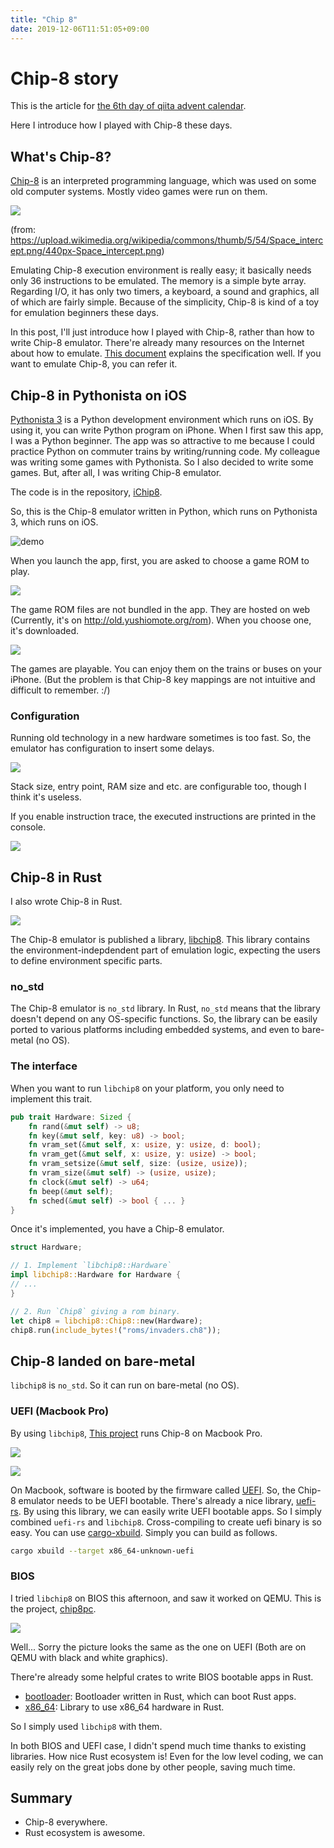 ```yaml
---
title: "Chip 8"
date: 2019-12-06T11:51:05+09:00
---
```


# Chip-8 story

This is the article for [the 6th day of qiita advent calendar](https://qiita.com/advent-calendar/2019/giroppon-fintech).

Here I introduce how I played with Chip-8 these days.

## What's Chip-8?

[Chip-8](https://en.wikipedia.org/wiki/CHIP-8) is an interpreted programming language, which was used on some old computer systems. Mostly video games were run on them.

![](https://upload.wikimedia.org/wikipedia/commons/thumb/5/54/Space_intercept.png/440px-Space_intercept.png)

(from: https://upload.wikimedia.org/wikipedia/commons/thumb/5/54/Space_intercept.png/440px-Space_intercept.png)

Emulating Chip-8 execution environment is really easy; it basically needs only 36 instructions to be emulated. The memory is a simple byte array. Regarding I/O, it has only two timers, a keyboard, a sound and graphics, all of which are fairly simple. Because of the simplicity, Chip-8 is kind of a toy for emulation beginners these days.

In this post, I'll just introduce how I played with Chip-8, rather than how to write Chip-8 emulator. There're already many resources on the Internet about how to emulate. [This document](http://devernay.free.fr/hacks/chip8/C8TECH10.HTM) explains the specification well. If you want to emulate Chip-8, you can refer it.

## Chip-8 in Pythonista on iOS

[Pythonista 3](http://omz-software.com/pythonista/) is a Python development environment which runs on iOS. By using it, you can write Python program on iPhone. When I first saw this app, I was a Python beginner. The app was so attractive to me because I could practice Python on commuter trains by writing/running code. My colleague was writing some games with Pythonista. So I also decided to write some games. But, after all, I was writing Chip-8 emulator.

The code is in the repository, [iChip8](https://github.com/YushiOMOTE/iChip8).

So, this is the Chip-8 emulator written in Python, which runs on Pythonista 3, which runs on iOS.

![demo](https://raw.github.com/wiki/YushiOMOTE/iChip8/media/demo.gif)

When you launch the app, first, you are asked to choose a game ROM to play.

![](../../assets/chip8/menu.png)

The game ROM files are not bundled in the app. They are hosted on web (Currently, it's on http://old.yushiomote.org/rom). When you choose one, it's downloaded.

![](../../assets/chip8/games.png)

The games are playable. You can enjoy them on the trains or buses on your iPhone. (But the problem is that Chip-8 key mappings are not intuitive and difficult to remember. :/)

### Configuration

Running old technology in a new hardware sometimes is too fast. So, the emulator has configuration to insert some delays.

![](../../assets/chip8/settings.png)

Stack size, entry point, RAM size and etc. are configurable too, though I think it's useless.

If you enable instruction trace, the executed instructions are printed in the console.

![](../../assets/chip8/instlog.png)

## Chip-8 in Rust

I also wrote Chip-8 in Rust.

![](../../assets/chip8/rust.png)

The Chip-8 emulator is published a library, [libchip8](https://crates.io/crates/libchip8). This library contains the environment-indepdendent part of emulation logic, expecting the users to define environment specific parts.

### no_std

The Chip-8 emulator is `no_std` library. In Rust, `no_std` means that the library doesn't depend on any OS-specific functions. So, the library can be easily ported to various platforms including embedded systems, and even to bare-metal (no OS).

### The interface

When you want to run `libchip8` on your platform, you only need to implement this trait.

```rust
pub trait Hardware: Sized {
    fn rand(&mut self) -> u8;
    fn key(&mut self, key: u8) -> bool;
    fn vram_set(&mut self, x: usize, y: usize, d: bool);
    fn vram_get(&mut self, x: usize, y: usize) -> bool;
    fn vram_setsize(&mut self, size: (usize, usize));
    fn vram_size(&mut self) -> (usize, usize);
    fn clock(&mut self) -> u64;
    fn beep(&mut self);
    fn sched(&mut self) -> bool { ... }
}
```

Once it's implemented, you have a Chip-8 emulator.

```rust
struct Hardware;

// 1. Implement `libchip8::Hardware`
impl libchip8::Hardware for Hardware {
// ...
}

// 2. Run `Chip8` giving a rom binary.
let chip8 = libchip8::Chip8::new(Hardware);
chip8.run(include_bytes!("roms/invaders.ch8"));
```

## Chip-8 landed on bare-metal

`libchip8` is `no_std`. So it can run on bare-metal (no OS).

### UEFI (Macbook Pro)

By using `libchip8`, [This project](https://github.com/yushiomote/chip8book) runs Chip-8 on Macbook Pro.

![](https://raw.github.com/wiki/YushiOMOTE/chip8book/ch8.jpg)

![](../../assets/chip8/chip8uefi.png)

On Macbook, software is booted by the firmware called [UEFI](https://en.wikipedia.org/wiki/Unified_Extensible_Firmware_Interface). So, the Chip-8 emulator needs to be UEFI bootable. There's already a nice library, [uefi-rs](https://github.com/rust-osdev/uefi-rs/). By using this library, we can easily write UEFI bootable apps.
So I simply combined `uefi-rs` and `libchip8`. Cross-compiling to create uefi binary is so easy. You can use [cargo-xbuild](https://github.com/rust-osdev/cargo-xbuild). Simply you can build as follows.

```sh
cargo xbuild --target x86_64-unknown-uefi
```

### BIOS

I tried `libchip8` on BIOS this afternoon, and saw it worked on QEMU. This is the project, [chip8pc](https://github.com/YushiOMOTE/chip8pc).

![](../../assets/chip8/chip8bios.png)

Well... Sorry the picture looks the same as the one on UEFI (Both are on QEMU with black and white graphics).

There're already some helpful crates to write BIOS bootable apps in Rust.

* [bootloader](https://github.com/rust-osdev/bootloader): Bootloader written in Rust, which can boot Rust apps.
* [x86_64](https://github.com/rust-osdev/x86_64): Library to use x86_64 hardware in Rust.

So I simply used `libchip8` with them.

In both BIOS and UEFI case, I didn't spend much time thanks to existing libraries. How nice Rust ecosystem is! Even for the low level coding, we can easily rely on the great jobs done by other people, saving much time.

## Summary

* Chip-8 everywhere.
* Rust ecosystem is awesome.
